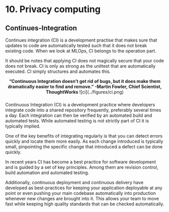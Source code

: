 # 10. Privacy computing


## Continues-Integration

Continues integration (CI) is a development practise that makes sure that updates to code 
are automatically tested such that it does not break existing code. When we look at MLOps,
CI belongs to the operation part. 

It should be notes that applying CI does not magically secure that your code does not break.
CI is only as strong as the unittest that are automatically executed. CI simply structures and
automates this.

<p align="center">
<b> “Continuous Integration doesn’t get rid of bugs, but it does make them dramatically easier to find and remove.” -Martin Fowler, Chief Scientist, ThoughtWorks </b>
![ci](../figures/ci.png)
</p>



### 
Continuous Integration (CI) is a development practice where developers integrate code into a shared repository frequently, preferably several times a day. Each integration can then be verified by an automated build and automated tests. While automated testing is not strictly part of CI it is typically implied.

One of the key benefits of integrating regularly is that you can detect errors quickly and locate them more easily. As each change introduced is typically small, pinpointing the specific change that introduced a defect can be done quickly.

In recent years CI has become a best practice for software development and is guided by a set of key principles. Among them are revision control, build automation and automated testing.

Additionally, continuous deployment and continuous delivery have developed as best-practices for keeping your application deployable at any point or even pushing your main codebase automatically into production whenever new changes are brought into it. This allows your team to move fast while keeping high quality standards that can be checked automatically.




